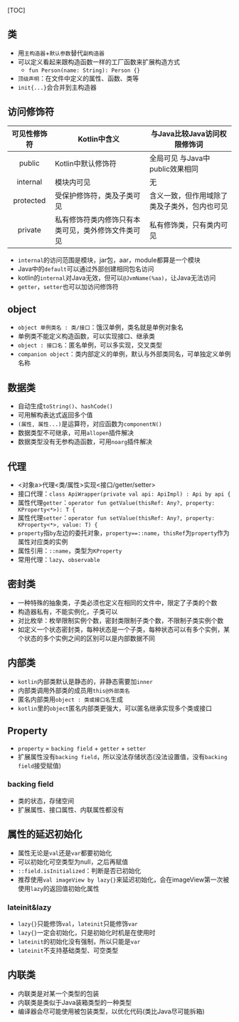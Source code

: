 [TOC]

## 类
* 用`主构造器`+`默认参数`替代`副构造器`
* 可以定义看起来跟构造函数一样的工厂函数来扩展构造方式
	* `fun Person(name: String): Person {}`
* `顶级声明`：在文件中定义的属性、函数、类等
* `init{...}`会合并到主构造器

## 访问修饰符

可见性修饰符 | Kotlin中含义 | 与Java比较Java访问权限修饰词
:---: | --- | ---
public | Kotlin中默认修饰符 | 全局可见 与Java中public效果相同
internal | 模块内可见 | 无
protected | 受保护修饰符，类及子类可见 | 含义一致，但作用域除了类及子类外，包内也可见
private | 私有修饰符类内修饰只有本类可见，类外修饰文件类可见 | 私有修饰类，只有类内可见

* `internal`的访问范围是模块，jar包，aar，module都算是一个模块
* Java中的`default`可以通过外部创建相同包名访问
* kotlin的`internal`对Java无效，但可以`@JvmName(%aa)`，让Java无法访问
* `getter`，`setter`也可以加访问修饰符

## object
* `object 单例类名 : 类/接口`：饿汉单例，类名就是单例对象名
* 单例类不能定义构造函数，可以实现接口、继承类
* `object : 接口名`：匿名单例，可以多实现，交叉类型
* `companion object`：类内部定义的单例，默认与外部类同名，可单独定义单例名称

## 数据类
* 自动生成`toString()`、`hashCode()`
* 可用解构表达式返回多个值
* `(属性, 属性...)`是运算符，对应函数为`componentN()`
* 数据类型不可继承，可用`allopen`插件解决
* 数据类型没有无参构造函数，可用`noarg`插件解决

## 代理
* <对象a>代理<类/属性>实现<接口/getter/setter>
* 接口代理：`class ApiWrapper(private val api: ApiImpl) : Api by api {`
* 属性代理`getter`：`operator fun getValue(thisRef: Any?, property: KProperty<*>): T {`
* 属性代理`setter`：`operator fun setValue(thisRef: Any?, property: KProperty<*>, value: T) {`
* `property`指`by`左边的委托对象，`property==::name`，`thisRef`为`property`作为属性对应类的实例
* 属性引用：`::name`，类型为`KProperty`
* 常用代理：`lazy`、`observable`

## 密封类
* 一种特殊的抽象类，子类必须也定义在相同的文件中，限定了子类的个数
* 构造器私有，不能实例化，子类可以
* 对比枚举：枚举限制实例个数，密封类限制子类个数，不限制子类实例个数
* 如定义一个状态密封类，每种状态是一个子类，每种状态可以有多个实例，某个状态的多个实例之间的区别可以是内部数据不同

## 内部类
* `kotlin`内部类默认是静态的，非静态需要加`inner`
* 内部类调用外部类的成员用`this@外部类名`
* 匿名内部类用`object : 类或接口名`生成
* `kotlin`里的`object`匿名内部类更强大，可以匿名继承实现多个类或接口

## Property
* `property` = `backing field` + `getter` + `setter`
* 扩展属性没有`backing field`，所以没法存储状态(没法设置值，没有`backing field`接受赋值)

### backing field
* 类的状态，存储空间
* 扩展属性、接口属性、内联属性都没有

## 属性的延迟初始化
* 属性无论是`val`还是`var`都要初始化
* 可以初始化可空类型为null，之后再赋值
* `::field.isInitialized`：判断是否已初始化
* 推荐使用`val imageView by lazy{}`来延迟初始化，会在imageView第一次被使用`lazy`的返回值初始化属性

### lateinit&lazy
* `lazy{}`只能修饰`val`，`lateinit`只能修饰`var`
* `lazy{}`一定会初始化，只是初始化时机是在使用时
* `lateinit`的初始化没有强制，所以只能是`var`
* `lateinit`不支持基础类型、可空类型

## 内联类
* 内联类是对某一个类型的包装
* 内联类是类似于Java装箱类型的一种类型
* 编译器会尽可能使用被包装类型，以优化代码(类比Java尽可能拆箱)